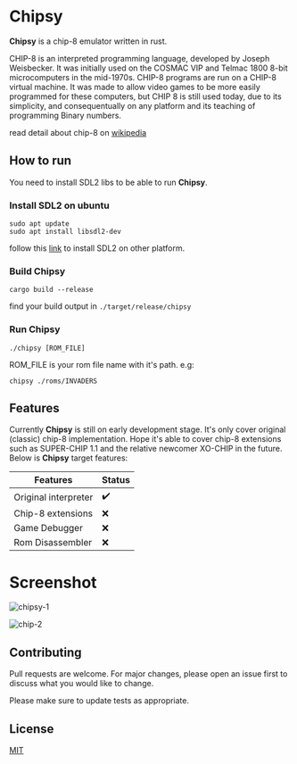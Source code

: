 # Chipsy

**Chipsy** is a chip-8 emulator written in rust.

CHIP-8 is an interpreted programming language, developed by Joseph Weisbecker. It was initially used on the COSMAC VIP and Telmac 1800 8-bit microcomputers in the mid-1970s. CHIP-8 programs are run on a CHIP-8 virtual machine. It was made to allow video games to be more easily programmed for these computers, but CHIP 8 is still used today, due to its simplicity, and consequentually on any platform and its teaching of programming Binary numbers.

read detail about chip-8 on [wikipedia](https://en.wikipedia.org/wiki/CHIP-8)

## How to run

You need to install SDL2 libs to be able to run **Chipsy**.

### Install SDL2 on ubuntu
```
sudo apt update
sudo apt install libsdl2-dev
```

follow this [link](https://wiki.libsdl.org/Installation) to install SDL2 on other platform.

### Build **Chipsy**
```
cargo build --release
```
find your build output in `./target/release/chipsy`

### Run **Chipsy**
```
./chipsy [ROM_FILE]
```
ROM_FILE is your rom file name with it's path. e.g:
```
chipsy ./roms/INVADERS
```

## Features

Currently **Chipsy** is still on early development stage. It's only cover original (classic) chip-8 implementation. Hope it's able to cover chip-8 extensions such as SUPER-CHIP 1.1 and the relative newcomer XO-CHIP in the future. Below is **Chipsy** target features:

| Features                          |        Status      |
|-----------------------------------|--------------------|
| Original interpreter              | :heavy_check_mark: |
| Chip-8 extensions                 |         :x:        |
| Game Debugger                     |         :x:        |
| Rom Disassembler                  |         :x:        |


# Screenshot
![chipsy-1](https://user-images.githubusercontent.com/11055157/139460907-964582ab-6344-4222-8088-641fc9fdb235.png)

![chip-2](https://user-images.githubusercontent.com/11055157/139460929-858d9e11-64be-4926-87ac-cedeb2c624a8.png)

## Contributing
Pull requests are welcome. For major changes, please open an issue first to discuss what you would like to change.

Please make sure to update tests as appropriate.

## License
[MIT](https://choosealicense.com/licenses/mit/)